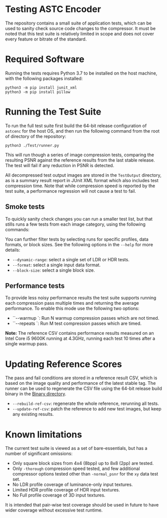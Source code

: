 # Testing ASTC Encoder

The repository contains a small suite of application tests, which can be used
to sanity check source code changes to the compressor. It must be noted that
this test suite is relatively limited in scope and does not cover every feature
or bitrate of the standard.

# Required Software

Running the tests requires Python 3.7 to be installed on the host machine, with
the following packages installed:

    python3 -m pip install junit_xml
    python3 -m pip install pillow

# Running the Test Suite

To run the full test suite first build the 64-bit release configuration of
`astcenc` for the host OS, and then run the following command from the root of
directory of the repository:

    python3 ./Test/runner.py

This will run though a series of image compression tests, comparing the
resulting PSNR against the reference results from the last stable release. The
test will fail if any reduction in PSNR is detected.

All decompressed test output images are stored in the `TestOutput` directory,
as is a summary result report in JUnit XML format which also includes test
compression time. Note that while compression speed is reported by the test
suite, a performance regression will not cause a test to fail.

## Smoke tests

To quickly sanity check changes you can run a smaller test list, but that
stills runs a few tests from each image category, using the following commands:

You can further filter tests by selecting runs for specific profiles, data
formats, or block sizes. See the following options in the `--help` for
more details:

* `--dynamic-range`: select a single set of LDR or HDR tests.
* `--format`: select a single input data format.
* `--block-size`: select a single block size.

## Performance tests

To provide less noisy performance results the test suite supports running each
compression pass multiple times and returning the average performance. To
enable this mode use the following two options:

* ``--warmup <N>`: Run N warmup compression passes which are not timed.
* ``--repeats <M>`: Run M test compression passes which are timed.

**Note:**  The reference CSV contains performance results measured on an Intel
Core i5 9600K running at 4.3GHz, running each test 10 times after a single
warmup pass.

# Updating Reference Scores

The pass and fail conditions are stored in a reference result CSV, which is
based on the image quality and performance of the latest stable tag. The
runner can be used to regenerate the CSV file using the 64-bit release build
binary in the [Binary directory](/Binary/).

* ``--rebuild-ref-csv``: regenerate the whole reference, rerunning all tests.
* ``--update-ref-csv``: patch the reference to add new test images, but keep
  any existing results.

# Known limitations

The current test suite is viewed as a set of bare-essentials, but has a number
of significant omissions:

* Only square block sizes from 4x4 (8bpp) up to 8x8 (2pp) are tested.
* Only `-thorough` compression speed tested, and few additional compressor
  options tested other than `-normal_psnr` for the `xy` data test set.
* No LDR profile coverage of luminance-only input textures.
* Limited HDR profile coverage of HDR input textures.
* No Full profile coverage of 3D input textures.

It is intended that pair-wise test coverage should be used in future to have
wider coverage without excessive test runtime.
